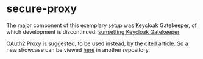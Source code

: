# secure-proxy

The major component of this exemplary setup was Keycloak Gatekeeper, of which development is discontinued: [sunsetting Keycloak Gatekeeper](https://www.keycloak.org/2020/08/sunsetting-louketo-project.adoc)

[OAuth2 Proxy](https://oauth2-proxy.github.io/oauth2-proxy/) is suggested, to be used instead, by the cited article. So a new showcase can be viewed [here](https://github.com/jumpingElephant/traefik-oauth2proxy-keycloak) in another repository.
